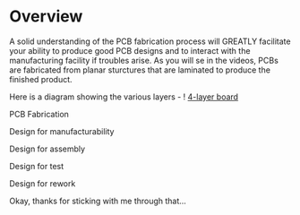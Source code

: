 # Overview
A solid understanding of the PCB fabrication process will GREATLY facilitate your ability to produce good PCB designs and to interact with the manufacturing facility if troubles arise. As you will se in the videos, PCBs are fabricated from planar sturctures that are laminated to produce the finished product.

Here is a diagram showing the various layers -
! [4-layer board](images/4-layer.png?raw=true)

PCB Fabrication

Design for manufacturability

Design for assembly

Design for test

Design for rework

Okay, thanks for sticking with me through that...
